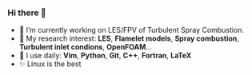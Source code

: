 ### Hi there 👋

- 🔭 I’m currently working on LES/FPV of Turbulent Spray Combustion.
- 🌱 My research interest: **LES**, **Flamelet models**, **Spray combustion**, **Turbulent inlet condions**, **OpenFOAM**...
- 👯 I use daily: **Vim**, **Python**, **Git**, **C++**, **Fortran**, **LaTeX**
- :sparkles: Linux is the best
